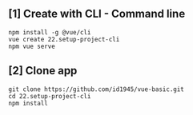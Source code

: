 ## [1] Create with CLI - Command line
```
npm install -g @vue/cli
vue create 22.setup-project-cli
npm vue serve
```

## [2] Clone app
```
git clone https://github.com/id1945/vue-basic.git
cd 22.setup-project-cli
npm install
```